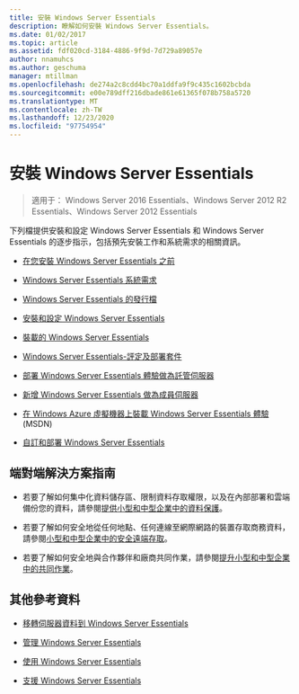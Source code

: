 ```yaml
---
title: 安裝 Windows Server Essentials
description: 瞭解如何安裝 Windows Server Essentials。
ms.date: 01/02/2017
ms.topic: article
ms.assetid: fdf020cd-3184-4886-9f9d-7d729a89057e
author: nnamuhcs
ms.author: geschuma
manager: mtillman
ms.openlocfilehash: de274a2c8cdd4bc70a1ddfa9f9c435c1602bcbda
ms.sourcegitcommit: e00e789dff216dbade861e61365f078b758a5720
ms.translationtype: MT
ms.contentlocale: zh-TW
ms.lasthandoff: 12/23/2020
ms.locfileid: "97754954"
---
```

# <a name="install-windows-server-essentials"></a>安裝 Windows Server Essentials

>適用于： Windows Server 2016 Essentials、Windows Server 2012 R2 Essentials、Windows Server 2012 Essentials

下列檔提供安裝和設定 Windows Server Essentials 和 Windows Server Essentials 的逐步指示，包括預先安裝工作和系統需求的相關資訊。

-   [在您安裝 Windows Server Essentials 之前](Before-You-Install-Windows-Server-Essentials.md)

-   [Windows Server Essentials 系統需求](../get-started/system-requirements.md)

-   [Windows Server Essentials 的發行檔](../get-started/release-notes.md)

-   [安裝和設定 Windows Server Essentials](Install-and-Configure-Windows-Server-Essentials.md)

-   [裝載的 Windows Server Essentials](Hosted-Windows-Server-Essentials.md)

-   [Windows Server Essentials-評定及部署套件](Assessment-and-Deployment-Kit-for-Windows-Server-Essentials.md)

-   [部署 Windows Server Essentials 體驗做為託管伺服器](Deploy-Windows-Server-Essentials-Experience-as-a-Hosted-Server.md)

-   [新增 Windows Server Essentials 做為成員伺服器](Add-Windows-Server-Essentials-as-a-Member-Server.md)

-   [在 Windows Azure 虛擬機器上裝載 Windows Server Essentials 體驗](/previous-versions/azure/dn520828(v=azure.100)) (MSDN)

-   [自訂和部署 Windows Server Essentials](Customize-and-Deploy-Windows-Server-Essentials.md)


## <a name="end-to-end-solution-guides"></a>端對端解決方案指南

-    若要了解如何集中化資料儲存區、限制資料存取權限，以及在內部部署和雲端備份您的資料，請參閱[提供小型和中型企業中的資料保護](/previous-versions/orphan-topics/ws.11/dn582043(v=ws.11))。

-    若要了解如何安全地從任何地點、任何連線至網際網路的裝置存取商務資料，請參閱[小型和中型企業中的安全遠端存取](/previous-versions/windows/it-pro/solutions-guidance/dn629457(v=ws.11))。

-    若要了解如何安全地與合作夥伴和廠商共同作業，請參閱[提升小型和中型企業中的共同作業](/previous-versions/windows/it-pro/solutions-guidance/dn747893(v=ws.11))。

## <a name="additional-references"></a>其他參考資料


-   [移轉伺服器資料到 Windows Server Essentials](../migrate/Migrate-Server-Data-to-Windows-Server-Essentials.md)

-   [管理 Windows Server Essentials](../manage/Manage-Windows-Server-Essentials.md)

-   [使用 Windows Server Essentials](../use/Use-Windows-Server-Essentials.md)

-   [支援 Windows Server Essentials](../support/Support-Windows-Server-Essentials.md)